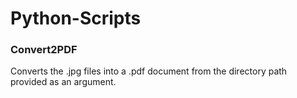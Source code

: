 # Python-Scripts
### Convert2PDF
Converts the .jpg files into a .pdf document from the directory path provided as an argument.